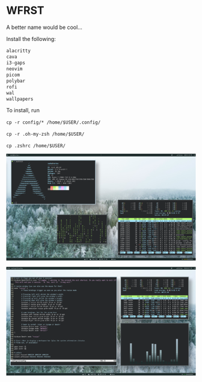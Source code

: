 # WFRST
A better name would be cool...

Install the following:
```
alacritty
cava
i3-gaps
neovim
picom
polybar
rofi
wal
wallpapers
```

To install, run

`cp -r config/* /home/$USER/.config/`

`cp -r .oh-my-zsh /home/$USER/`

`cp .zshrc /home/$USER/`

![pic1](https://raw.githubusercontent.com/IntelligentLet/wfrst/master/screenshot_20201230_131800.png)

![pic2](https://raw.githubusercontent.com/IntelligentLet/wfrst/master/screenshot_20210103_155708.png)
